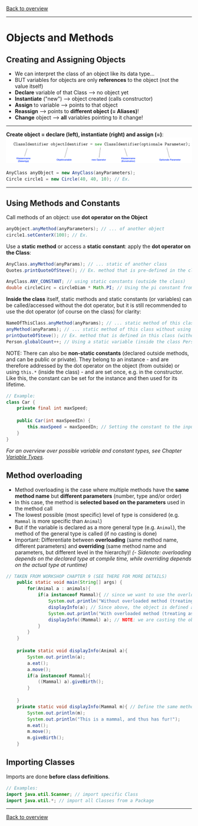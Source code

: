 [Back to overview](./00_Java_SyntaxGuide.md)

---
# Objects and Methods

## Creating and Assigning Objects

- We can interpret the class of an object like its data type...
- BUT variables for objects are only **references** to the object (not the value itself)
- **Declare** variable of that Class --> no object yet
- **Instantiate** ("new") --> object created (calls constructor)
- **Assign** to variable --> points to that object
- **Reassign** --> points to **different object (= Aliases)**!
- **Change** object --> **all** variables pointing to it change!

---

**Create object = declare (left), instantiate (right) and assign (=)**:
![alt text](creating_objects.png)

```java
AnyClass anyObject = new AnyClass(anyParameters);
Circle circle1 = new Circle(40, 40, 10); // Ex.
```
---


## Using Methods and Constants

Call methods of an object: use **dot operator on the Object**

```java
anyObject.anyMethod(anyParameters); // ... of another object
circle1.setCenterX(100); // Ex.
```

Use a **static method** or access a **static constant**: apply the **dot operator on the Class**:

```java
AnyClass.anyMethod(anyParams); // ... static of another class
Quotes.printQuoteOfSteve(); // Ex. method that is pre-defined in the class "Quotes" but independent of an object
```
```java
AnyClass.ANY_CONSTANT; // using static constants (outside the class)
double circleCirc = circleDiam * Math.PI; // Using the pi constant from Math module
```

**Inside the class** itself, static methods and static constants (or variables) can be called/accessed without the dot operator, but it is still recommended to use the dot operator (of course on the class) for clarity:

```java
NameOfThisClass.anyMethod(anyParams); // ... static method of this class
anyMethod(anyParams); // ... static method of this class without using the dot operator
printQuoteOfSteve(); // Ex. method that is defined in this class (without the dot operator)
Person.globalCount++; // Using a static variable (inside the class Person but explicitly using the class name)
```

NOTE: There can also be **non-static constants** (declared outside methods, and can be public or private). They belong to an instance - and are therefore addressed by the dot operator on the object (from outside) or using `this.*` (inside the class) - and are set once, e.g. in the constructor. Like this, the constant can be set for the instance and then used for its lifetime.

```java
// Example:
class Car {
    private final int maxSpeed;
    
    public Car(int maxSpeedIn) {
        this.maxSpeed = maxSpeedIn; // Setting the constant to the input at the instantiation
    }
}
```

*For an overview over possible variable and constant types, see Chapter [Variable Types](06_Variable_Types.md).*


## Method overloading

- Method overloading is the case where multiple methods have the **same method name** but **different parameters** (number, type and/or order)
- In this case, the method is **selected based on the parameters** used in the method call
- The lowest possible (most specific) level of type is considered (e.g. `Mammal` is more specific than `Animal`)
- But if the variable is declared as a more general type (e.g. `Animal`), the method of the general type is called (if no casting is done)
- Important: Differentiate between **overloading** (same method name, different parameters) and **overriding** (same method name and parameters, but different level in the hierarchy)!
*(- Sidenote: overloading depends on the declared type at compile time, while overriding depends on the actual type at runtime)*

```java
// TAKEN FROM WORKSHOP CHAPTER 9 (SEE THERE FOR MORE DETAILS)
    public static void main(String[] args) {
        for(Animal a : animals){
            if(a instanceof Mammal){ // since we want to use the overloaded method specific for mammals, we filter for mammal objects
                System.out.println("Without overloaded method (treating as an animal): ");
                displayInfo(a); // Since above, the object is defined as an animal, it will be treated as an animal by default
                System.out.println("With overloaded method (treating as a mammal): ");
                displayInfo((Mammal) a); // NOTE: we are casting the object to Mammal, so that the overloaded method is called
            }
        }
    }

    private static void displayInfo(Animal a){
        System.out.println(a);
        a.eat();
        a.move();
        if(a instanceof Mammal){
            ((Mammal) a).giveBirth();
        }

    }
    private static void displayInfo(Mammal m){ // Define the same method, but for mammals; this is called method overloading
        System.out.println(m);
        System.out.println("This is a mammal, and thus has fur!");
        m.eat();
        m.move();
        m.giveBirth();
    }
```


## Importing Classes

Imports are done **before class definitions**.
```java
// Examples:
import java.util.Scanner; // import specific Class
import java.util.*; // import all Classes from a Package
```

---

[Back to overview](./00_Java_SyntaxGuide.md)
